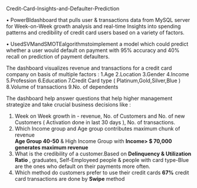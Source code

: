 Credit-Card-Insights-and-Defaulter-Prediction

• PowerBIdashboard that pulls user & transactions data from MySQL server for Week-on-Week growth analysis and real-time Insights into spending patterns and credibility of credit card users based on a variety of factors.

• UsedSVMandSMOTEalgorithmstoimplement a model which could predict whether a user would default on payment with 95% accuracy and 40% recall on prediction of payment defaulters.
 
The dashboard visualizes revenue and transactions for a credit card company on basis of multiple factors :
1.Age
2.Location
3.Gender
4.Income
5.Profession
6.Education
7.Credit Card type ( Platinum,Gold,Silver,Blue )
8.Volume of transactions
9.No. of dependents


The dashboard help answer questions that help higher management strategize and take crucial business decisions like : 
1. Week on Week growth in -  revenue, No. of Customers and No. of new Customers ( Activation done in last 30 days ), No. of transactions.
2. Which Income group and Age group contributes maximum chunk of revenue  
  **Age Group 40-50** & High Income Group with **Income> $ 70,000** **generates maximum revenue** 
3. What is the credibility of a customer.Based on **Delinquency & Utilization Ratio** , graduates, Self-Employeed people & people with card type-Blue are the ones who default on their payments more often.
4. Which method do customers prefer to use their credit cards
   **67%** credit card transactions are done by **Swipe** method

